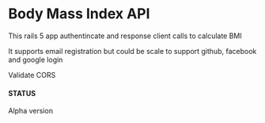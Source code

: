 # Body Mass Index API

This rails 5 app authentincate and response client calls to calculate BMI

It supports email registration but could be scale to support github, facebook and google login

Validate CORS 

#### STATUS

Alpha version

